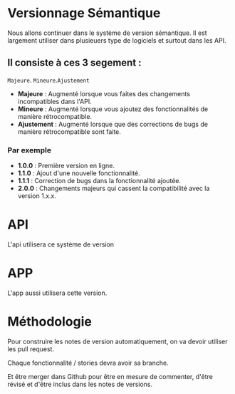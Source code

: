 # Versionnage Sémantique
Nous allons continuer dans le système de version sémantique. Il est largement utiliser dans plusieuers type de logiciels et surtout dans les API.
## Il consiste à ces 3 segement :

`Majeure`. `Mineure`.`Ajustement`

- **Majeure** : Augmenté lorsque vous faites des changements incompatibles dans l'API.
- **Mineure** : Augmenté lorsque vous ajoutez des fonctionnalités de manière rétrocompatible.
- **Ajustement** : Augmenté lorsque que des corrections de bugs de manière rétrocompatible sont faite.

### Par exemple
- **1.0.0** : Première version en ligne.
- **1.1.0** : Ajout d'une nouvelle fonctionnalité.
- **1.1.1** : Correction de bugs dans la fonctionnalité ajoutée.
- **2.0.0** : Changements majeurs qui cassent la compatibilité avec la version 1.x.x.

# API 
L'api utilisera ce système de version

# APP 
L'app aussi utilisera cette version.

# Méthodologie
Pour construire les notes de version automatiquement, on va devoir utiliser les pull request.

Chaque fonctionnalité / stories devra avoir sa branche. 

Et être merger dans Github pour être en mesure de commenter, d'être révisé et d'être inclus dans les notes de versions.